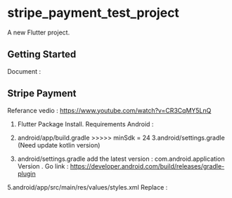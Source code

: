 # stripe_payment_test_project

A new Flutter project.

## Getting Started


Document :
## Stripe Payment
Referance vedio : https://www.youtube.com/watch?v=CR3CqMY5LnQ

1. Flutter Package Install.
Requirements Android :
 

2. android/app/build.gradle >>>>> minSdk = 24
3.android/settings.gradle  (Need update kotlin version)
4. android/settings.gradle 
add the latest version : com.android.application Version
. Go link :
https://developer.android.com/build/releases/gradle-plugin


5.android/app/src/main/res/values/styles.xml
Replace :   <style name="NormalTheme" parent="Theme.MaterialComponents">

6.android/app/src/main/res/values-night/styles.xml
Replace :   <style name="NormalTheme" parent="Theme.MaterialComponents">

 


7.Android/gradle/wrapper/gradle-wrapper.properties 
(Only below url replace)
distributionUrl=https\://services.gradle.org/distributions/gradle-8.9-bin.zip
 

8. android/app/src/main/kotlin/com/example/project_my_flutter/MainActivity

Replase last line 
import io.flutter.embedding.android.FlutterFragmentActivity
class MainActivity: FlutterFragmentActivity() {
}
9..Make new file in below path and keep this belowe code  :
android/app/proguard-rules.pro

===
-dontwarn com.stripe.android.pushProvisioning.PushProvisioningActivity$g
-dontwarn com.stripe.android.pushProvisioning.PushProvisioningActivityStarter$Args
-dontwarn com.stripe.android.pushProvisioning.PushProvisioningActivityStarter$Error
-dontwarn com.stripe.android.pushProvisioning.PushProvisioningActivityStarter
-dontwarn com.stripe.android.pushProvisioning.PushProvisioningEphemeralKeyProvider

 

No check everything going good ,Build one apk form app.

10. Replace the suugessed ndkVersion : 
android/app/build.gradle
11. Now - in concole (Flutter clean and Flutter pub get) one more

12.
https://docs.stripe.com/api/payment_intents..
13.
https://docs.page/flutter-stripe/flutter_stripe/sheet


Make fuction and Works good.
